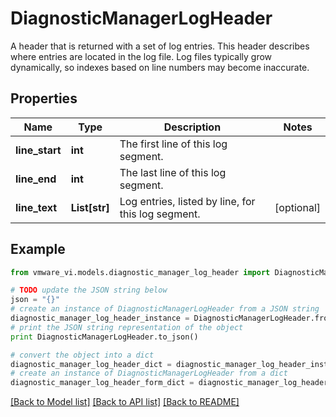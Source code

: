 # DiagnosticManagerLogHeader

A header that is returned with a set of log entries.  This header describes where entries are located in the log file. Log files typically grow dynamically, so indexes based on line numbers may become inaccurate. 

## Properties
Name | Type | Description | Notes
------------ | ------------- | ------------- | -------------
**line_start** | **int** | The first line of this log segment.  | 
**line_end** | **int** | The last line of this log segment.  | 
**line_text** | **List[str]** | Log entries, listed by line, for this log segment.  | [optional] 

## Example

```python
from vmware_vi.models.diagnostic_manager_log_header import DiagnosticManagerLogHeader

# TODO update the JSON string below
json = "{}"
# create an instance of DiagnosticManagerLogHeader from a JSON string
diagnostic_manager_log_header_instance = DiagnosticManagerLogHeader.from_json(json)
# print the JSON string representation of the object
print DiagnosticManagerLogHeader.to_json()

# convert the object into a dict
diagnostic_manager_log_header_dict = diagnostic_manager_log_header_instance.to_dict()
# create an instance of DiagnosticManagerLogHeader from a dict
diagnostic_manager_log_header_form_dict = diagnostic_manager_log_header.from_dict(diagnostic_manager_log_header_dict)
```
[[Back to Model list]](../README.md#documentation-for-models) [[Back to API list]](../README.md#documentation-for-api-endpoints) [[Back to README]](../README.md)


